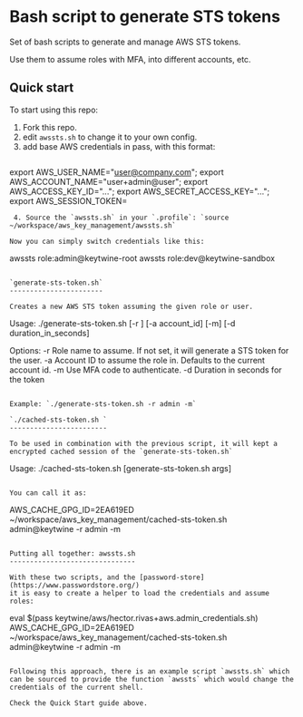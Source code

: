 Bash script to generate STS tokens
==================================

Set of bash scripts to generate and manage AWS STS tokens.

Use them to assume roles with MFA, into different accounts, etc.

Quick start
-----------

To start using this repo:

 1. Fork this repo.
 2. edit `awssts.sh` to change it to your own config.
 3. add base AWS credentials in pass, with this format:
    ```
export AWS_USER_NAME="user@company.com";
export AWS_ACCOUNT_NAME="user+admin@user";
export AWS_ACCESS_KEY_ID="...";
export AWS_SECRET_ACCESS_KEY="...";
export AWS_SESSION_TOKEN=
```
 4. Source the `awssts.sh` in your `.profile`: `source ~/workspace/aws_key_management/awssts.sh`

Now you can simply switch credentials like this:

```
awssts role:admin@keytwine-root
awssts role:dev@keytwine-sandbox
```

`generate-sts-token.sh`
-----------------------

Creates a new AWS STS token assuming the given role or user.

```
Usage:
./generate-sts-token.sh [-r <role name>] [-a account_id] [-m] [-d duration_in_seconds]

Options:
  -r      Role name to assume.
          If not set, it will generate a STS token for the user.
  -a      Account ID to assume the role in.
          Defaults to the current account id.
  -m      Use MFA code to authenticate.
  -d      Duration in seconds for the token
```

Example: `./generate-sts-token.sh -r admin -m`

`./cached-sts-token.sh `
------------------------

To be used in combination with the previous script, it will kept a
encrypted cached session of the `generate-sts-token.sh`

```
Usage: ./cached-sts-token.sh <id> [generate-sts-token.sh args]
```

You can call it as:

```
AWS_CACHE_GPG_ID=2EA619ED \
	~/workspace/aws_key_management/cached-sts-token.sh \
	admin@keytwine -r admin -m
```

Putting all together: awssts.sh
-------------------------------

With these two scripts, and the [password-store](https://www.passwordstore.org/)
it is easy to create a helper to load the credentials and assume roles:

```
eval $(pass keytwine/aws/hector.rivas+aws.admin_credentials.sh)
AWS_CACHE_GPG_ID=2EA619ED
	~/workspace/aws_key_management/cached-sts-token.sh \
		admin@keytwine -r admin -m
```

Following this approach, there is an example script `awssts.sh` which
can be sourced to provide the function `awssts` which would change the
credentials of the current shell.

Check the Quick Start guide above.
